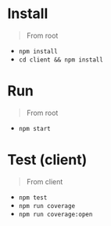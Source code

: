 # Install
> From root

- `npm install`
- `cd client && npm install`

# Run
> From root

- `npm start`

# Test (client)
> From client

- `npm test`
- `npm run coverage`
- `npm run coverage:open`
